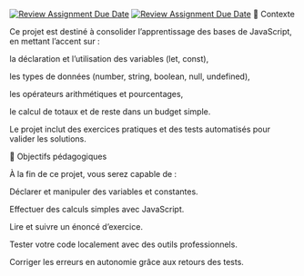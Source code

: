[![Review Assignment Due Date](https://classroom.github.com/assets/deadline-readme-button-22041afd0340ce965d47ae6ef1cefeee28c7c493a6346c4f15d667ab976d596c.svg)](https://classroom.github.com/a/4pFvknY9)
[![Review Assignment Due Date](https://classroom.github.com/assets/deadline-readme-button-22041afd0340ce965d47ae6ef1cefeee28c7c493a6346c4f15d667ab976d596c.svg)](https://classroom.github.com/a/XcPzNgfQ)
📝 Contexte

Ce projet est destiné à consolider l’apprentissage des bases de JavaScript, en mettant l’accent sur :

la déclaration et l’utilisation des variables (let, const),

les types de données (number, string, boolean, null, undefined),

les opérateurs arithmétiques et pourcentages,

le calcul de totaux et de reste dans un budget simple.

Le projet inclut des exercices pratiques et des tests automatisés pour valider les solutions.

🎯 Objectifs pédagogiques

À la fin de ce projet, vous serez capable de :

Déclarer et manipuler des variables et constantes.

Effectuer des calculs simples avec JavaScript.

Lire et suivre un énoncé d’exercice.

Tester votre code localement avec des outils professionnels.

Corriger les erreurs en autonomie grâce aux retours des tests.
